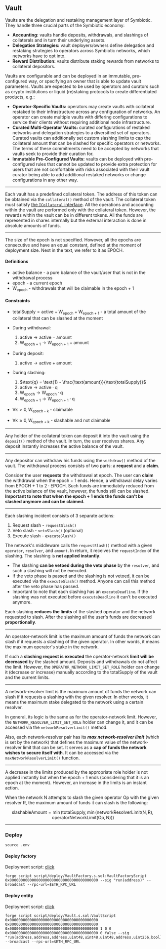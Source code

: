 ## Vault

Vaults are the delegation and restaking management layer of Symbiotic. They handle three crucial parts of the Symbiotic economy:

- **Accounting:** vaults handle deposits, withdrawals, and slashings of collaterals and in turn their underlying assets.
- **Delegation Strategies:** vault deployers/owners define delegation and restaking strategies to operators across Symbiotic networks, which networks have to opt into.
- **Reward Distribution:** vaults distribute staking rewards from networks to collateral depositors.

Vaults are configurable and can be deployed in an immutable, pre-configured way, or specifying an owner that is able to update vault parameters. Vaults are expected to be used by operators and curators such as crypto institutions or liquid (re)staking protocols to create differentiated products, e.g.:

- **Operator-Specific Vaults:** operators may create vaults with collateral restaked to their infrastructure across any configuration of networks. An operator can create multiple vaults with differing configurations to service their clients without requiring additional node infrastructure.
- **Curated Multi-Operator Vaults:** curated configurations of restaked networks and delegation strategies to a diversified set of operators. Curated vaults can additionally set custom slashing limits to cap the collateral amount that can be slashed for specific operators or networks. The terms of these commitments need to be accepted by networks that vaults seek to provide their curation for.
- **Immutable Pre-Configured Vaults:** vaults can be deployed with pre-configured rules that cannot be updated to provide extra protection for users that are not comfortable with risks associated with their vault curator being able to add additional restaked networks or change configurations in any other way.

---

Each vault has a predefined collateral token. The address of this token can be obtained via the `collateral()` method of the vault. The collateral token must satisfy [the `ICollateral` interface](../src/interfaces/base/ICollateral.sol). All the operations and accounting within the vault are performed only with the collateral token. However, the rewards within the vault can be in different tokens. All the funds are represented in shares internally but the external interaction is done in absolute amounts of funds.

---

The size of the epoch is not specified. However, all the epochs are consecutive and have an equal constant, defined at the moment of deployment size. Next in the text, we refer to it as $\text{EPOCH}$.

#### Definitions

- $\text{active}$ balance - a pure balance of the vault/user that is not in the withdrawal process
- $\text{epoch}$ - a current epoch
- $\text{W}_\text{epoch}$ - withdrawals that will be claimable in the $\text{epoch + 1}$

#### Constraints

- $\text{totalSupply} = \text{active} + \text{W}_\text{epoch} + \text{W}_\text{epoch + 1}$ - a total amount of the collateral that can be slashed at the moment

- During withdrawal:

  1. $\text{active} \rightarrow \text{active} - \text{amount}$
  2. $\text{W}_\text{epoch + 1} \rightarrow \text{W}_\text{epoch + 1} + \text{amount}$

- During deposit:

  1. $\text{active} \rightarrow \text{active} + \text{amount}$

- During slashing:

  1. $\text{q} = \text{1} - \frac{\text{amount}}{\text{totalSupply}}$
  2. $\text{active} \rightarrow \text{active} \cdot \text{q}$
  3. $\text{W}_\text{epoch} \rightarrow \text{W}_\text{epoch} \cdot \text{q}$
  4. $\text{W}_\text{epoch + 1} \rightarrow \text{W}_\text{epoch + 1} \cdot \text{q}$

- $\forall \text{k} > \text{0}, \text{W}_\text{epoch - k}$ - claimable

- $\forall \text{k} \ge \text{0}, \text{W}_\text{epoch + k}$ - slashable and not claimable

---

Any holder of the collateral token can deposit it into the vault using the `deposit()` method of the vault. In turn, the user receives shares. Any deposit instantly increases the $\text{active}$ balance of the vault.

---

Any depositor can withdraw his funds using the `withdraw()` method of the vault. The withdrawal process consists of two parts: a **request** and a **claim**.

Consider the user **requests** the withdrawal at $\text{epoch}$. The user can **claim** the withdrawal when the $\text{epoch + 1}$ ends. Hence, a withdrawal delay varies from $\text{EPOCH + 1}$ to $\text{2} \cdot \text{EPOCH}$. Such funds are immediately reduced from the $\text{active}$ balance of the vault, however, the funds still can be slashed. **Important to note that when the $\text{epoch + 1}$ ends the funds can't be slashed anymore and can be claimed.**

---

Each slashing incident consists of 3 separate actions:

1. Request slash - `requestSlash()`
2. Veto slash - `vetoSlash()` (optional)
3. Execute slash - `executeSlash()`

The network's middleware calls the `requestSlash()` method with a given `operator`, `resolver`, and `amount`. In return, it receives the `requestIndex` of the slashing. The slashing is **not applied instantly**.

- The slashing **can be vetoed during the veto phase** by the `resolver`, and such a slashing will not be executed.
- If the veto phase is passed and the slashing is not vetoed, it can be executed via the `executeSlash()` method. Anyone can call this method after the veto phase has passed.
- Important to note that each slashing has an `executeDeadline`. If the slashing was not executed before `executeDeadline` it can't be executed anymore.

Each slashing **reduces the limits** of the slashed operator and the network requested to slash. After the slashing all the user's funds are decreased **proportionally**.

---

An operator-network limit is the maximum amount of funds the network can slash if it requests a slashing of the given operator. In other words, it means the maximum operator's stake in the network.

If such a **slashing request is executed** the operator-network **limit will be decreased** by the slashed amount. Deposits and withdrawals do not affect the limit. However, the `OPERATOR_NETWORK_LIMIT_SET_ROLE` holder can change it (decrease or increase) manually according to the $\text{totalSupply}$ of the vault and the current limits.

---

A network-resolver limit is the maximum amount of funds the network can slash if it requests a slashing with the given resolver. In other words, it means the maximum stake delegated to the network using a certain resolver.

In general, its logic is the same as for the operator-network limit. However, the `NETWORK_RESOLVER_LIMIT_SET_ROLE` holder can change it, and it can be accessed via the `networkResolverLimit()` method.

Also, each network-resolver pair has its **_max network-resolver limit_** (which is set by the network) that defines the maximum value of the network-resolver limit that can be set. It serves as a **cap of funds the network wishes to secure itself with**. It can be accessed via the `maxNetworkResolverLimit()` function.

---

A decrease in the limits produced by the appropriate role holder is not applied instantly but when the $\text{epoch + 1}$ ends (considering that it is an $\text{epoch}$ at the moment). However, an increase in the limits is an instant action.

When the network $\text{N}$ attempts to slash the given operator $\text{Op}$ with the given resolver $\text{R}$, the maximum amount of funds it can slash is the following:

$$
\text{slashableAmount} = \min (\text{totalSupply}, \min (\text{networkResolverLimit}(\text{N}, \text{R}), \text{operatorNetworkLimit}(\text{Op}, \text{N})))
$$

---

### Deploy

```shell
source .env
```

#### Deploy factory

Deployment script: [click](../script/deploy/VaultFactory.s.sol)

```shell
forge script script/deploy/VaultFactory.s.sol:VaultFactoryScript 0x0000000000000000000000000000000000000000 --sig "run(address)" --broadcast --rpc-url=$ETH_RPC_URL
```

#### Deploy entity

Deployment script: [click](../script/deploy/Vault.s.sol)

```shell
forge script script/deploy/Vault.s.sol:VaultScript 0x0000000000000000000000000000000000000000 0x0000000000000000000000000000000000000000 0x0000000000000000000000000000000000000000 1 0 0 0x0000000000000000000000000000000000000000 0 false --sig "run(address,address,address,uint48,uint48,uint48,address,uint256,bool)" --broadcast --rpc-url=$ETH_RPC_URL
```
